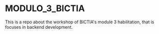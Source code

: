 # MODULO_3_BICTIA
This is a repo about the workshop of BICTIA's module 3 habilitation, that is focuses in backend development.
